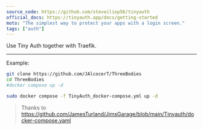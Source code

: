 ```yaml
---
source_code: https://github.com/steveiliop56/tinyauth
official_docs: https://tinyauth.app/docs/getting-started
moto: "The simplest way to protect your apps with a login screen."
tags: ["auth"]
---
```


Use Tiny Auth together with Traefik.

---

Example: 

```sh
git clone https://github.com/JAlcocerT/ThreeBodies
cd ThreeBodies
#docker compose up -d

sudo docker compose -f TinyAuth_docker-compose.yml up -d
```

> Thanks to https://github.com/JamesTurland/JimsGarage/blob/main/Tinyauth/docker-compose.yaml